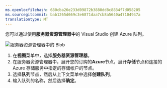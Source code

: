 ```yaml
---
ms.openlocfilehash: 680cba26e233d09872b3880dd8c8834f7d058205
ms.sourcegitcommit: bab1265d669c3e6871daa7cb8a5640a47104947a
translationtype: MT
---
```

您可以通过使用**服务器资源管理器中**的 Visual Studio 创建 Azure 队列。

![服务器资源管理器中的 Blob][Image1]

1. 在**视图**菜单中，选择**服务器资源管理器**。
2. 在服务器资源管理器中，展开您的订购的**Azure**节点，展开**存储**节点和连接的 Azure 存储服务中指定的存储帐户的节点。
3. 选择**队列**节点，然后从上下文菜单中选择**创建队列**。
4. 输入队列的名称，然后选择**确定**。   


[Image1]: ./media/vs-create-queue-in-server-explorer/vs-storage-queues-create-in-server-explorer.png